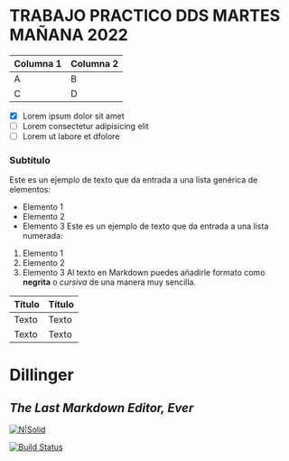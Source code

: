 # TRABAJO PRACTICO DDS MARTES MAÑANA 2022

|Columna 1|Columna 2|
|--------|--------|
|    A    |    B    |
|    C    |    D    |


- [x] Lorem ipsum dolor sit amet
- [ ] Lorem consectetur adipisicing elit
- [ ] Lorem ut labore et dfolore

### Subtítulo
Este es un ejemplo de texto que da entrada a una lista genérica de elementos:
- Elemento 1
- Elemento 2
- Elemento 3
Este es un ejemplo de texto que da entrada a una lista numerada:
1. Elemento 1
2. Elemento 2
3. Elemento 3
Al texto en Markdown puedes añadirle formato como **negrita** o *cursiva* de una manera muy sencilla.

| Título | Título |
| --- | ----------- |
| Texto | Texto |
| Texto     | Texto |


# Dillinger
## _The Last Markdown Editor, Ever_

[![N|Solid](https://cldup.com/dTxpPi9lDf.thumb.png)](https://nodesource.com/products/nsolid)

[![Build Status](https://travis-ci.org/joemccann/dillinger.svg?branch=master)](https://travis-ci.org/joemccann/dillinger)



